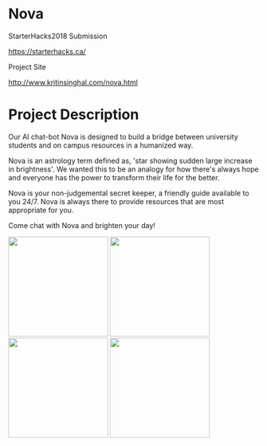# Nova
StarterHacks2018 Submission

https://starterhacks.ca/

Project Site

http://www.kritinsinghal.com/nova.html

# Project Description
Our AI chat-bot Nova is designed to build a bridge between university students and on campus resources in a humanized way.

Nova is an astrology term defined as, 'star showing sudden large increase in brightness'. We wanted this to be an analogy for how there's always hope and everyone has the power to transform their life for the better.

Nova is your non-judgemental secret keeper, a friendly guide available to you 24/7. Nova is always there to provide resources that are most appropriate for you.

Come chat with Nova and brighten your day!


<img src="https://he-s3.s3.amazonaws.com/media/sprint/starterhacks-2018/team/357548/441da8f5.png" width="200"  />   <img src="https://he-s3.s3.amazonaws.com/media/sprint/starterhacks-2018/team/357548/4a366ce2.png" width="200"  /> <img src="https://he-s3.s3.amazonaws.com/media/sprint/starterhacks-2018/team/357548/51a906e3.png" width="200" />  <img src="https://he-s3.s3.amazonaws.com/media/sprint/starterhacks-2018/team/357548/5c26692screenshot_20180304_121105.png" width="200" />
